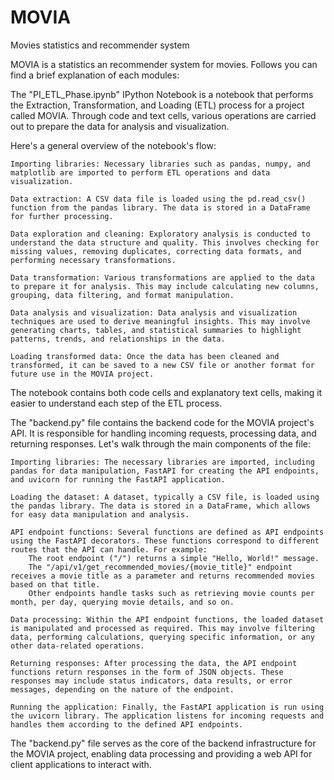 # MOVIA
Movies statistics and recommender system

MOVIA is a statistics an recommender system for movies. Follows you can find a brief explanation of each modules:

The "PI_ETL_Phase.ipynb" IPython Notebook is a notebook that performs the Extraction, Transformation, and Loading (ETL) process for a project called MOVIA. Through code and text cells, various operations are carried out to prepare the data for analysis and visualization.

Here's a general overview of the notebook's flow:

    Importing libraries: Necessary libraries such as pandas, numpy, and matplotlib are imported to perform ETL operations and data visualization.

    Data extraction: A CSV data file is loaded using the pd.read_csv() function from the pandas library. The data is stored in a DataFrame for further processing.

    Data exploration and cleaning: Exploratory analysis is conducted to understand the data structure and quality. This involves checking for missing values, removing duplicates, correcting data formats, and performing necessary transformations.

    Data transformation: Various transformations are applied to the data to prepare it for analysis. This may include calculating new columns, grouping, data filtering, and format manipulation.

    Data analysis and visualization: Data analysis and visualization techniques are used to derive meaningful insights. This may involve generating charts, tables, and statistical summaries to highlight patterns, trends, and relationships in the data.

    Loading transformed data: Once the data has been cleaned and transformed, it can be saved to a new CSV file or another format for future use in the MOVIA project.

The notebook contains both code cells and explanatory text cells, making it easier to understand each step of the ETL process.

The "backend.py" file contains the backend code for the MOVIA project's API. It is responsible for handling incoming requests, processing data, and returning responses. Let's walk through the main components of the file:

    Importing libraries: The necessary libraries are imported, including pandas for data manipulation, FastAPI for creating the API endpoints, and uvicorn for running the FastAPI application.

    Loading the dataset: A dataset, typically a CSV file, is loaded using the pandas library. The data is stored in a DataFrame, which allows for easy data manipulation and analysis.

    API endpoint functions: Several functions are defined as API endpoints using the FastAPI decorators. These functions correspond to different routes that the API can handle. For example:
        The root endpoint ("/") returns a simple "Hello, World!" message.
        The "/api/v1/get_recommended_movies/{movie_title}" endpoint receives a movie title as a parameter and returns recommended movies based on that title.
        Other endpoints handle tasks such as retrieving movie counts per month, per day, querying movie details, and so on.

    Data processing: Within the API endpoint functions, the loaded dataset is manipulated and processed as required. This may involve filtering data, performing calculations, querying specific information, or any other data-related operations.

    Returning responses: After processing the data, the API endpoint functions return responses in the form of JSON objects. These responses may include status indicators, data results, or error messages, depending on the nature of the endpoint.

    Running the application: Finally, the FastAPI application is run using the uvicorn library. The application listens for incoming requests and handles them according to the defined API endpoints.

The "backend.py" file serves as the core of the backend infrastructure for the MOVIA project, enabling data processing and providing a web API for client applications to interact with.


